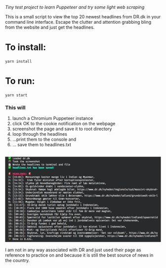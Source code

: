 *Tiny test project to learn Puppeteer and try some light web scraping*

This is a small script to view the top 20 newest headlines from DR.dk in your command line interface. 
Escape the clutter and attention grabbing bling from the website and just get the headlines.

# To install:
`yarn install`

# To run:
`yarn start`

### This will
1) launch a Chromium Puppeteer instance
2) click OK to the cookie notification on the webpage
3) screenshot the page and save it to root directory
4) loop through the headlines
5) ...print them to the console and
6) ... save them to headlines.txt

<p align="center">
<br>
<img src="cli_readme_screenshot.png" width="550">
<br>
</p>

I am not in any way associated with DR and just used their page as reference to practice on and because it is still the best source of news in the country.